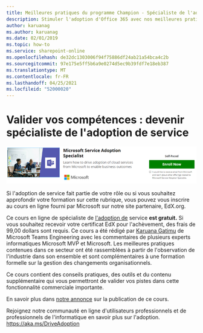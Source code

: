 ```yaml
---
title: Meilleures pratiques du programme Champion - Spécialiste de l'adoption de service
description: Stimuler l'adoption d'Office 365 avec nos meilleures pratiques du programme Champion
author: karuanag
ms.author: karuanag
ms.date: 02/01/2019
ms.topic: how-to
ms.service: sharepoint-online
ms.openlocfilehash: de32dc1303006f94f75886df24ab21a54bca4c2b
ms.sourcegitcommit: 97e175e5ff5b6a9e0274d5ec9b39fdf7e18eb387
ms.translationtype: MT
ms.contentlocale: fr-FR
ms.lasthandoff: 04/25/2021
ms.locfileid: "52000020"
---
```

# <a name="validate-your-skills---become-a-service-adoption-specialist"></a>Valider vos compétences : devenir spécialiste de l'adoption de service

![Cours de spécialiste de l'adoption de service](media/champs_sascourse.png)

Si l'adoption de service fait partie de votre rôle ou si vous souhaitez approfondir votre formation sur cette rubrique, vous pouvez vous inscrire au cours en ligne fourni par Microsoft sur notre site partenaire, EdX.org. 

Ce cours en ligne de spécialiste de [l'adoption de](/learn/paths/m365-service-adoption/) service **est gratuit.**  Si vous souhaitez recevoir votre certificat EdX pour l'achèvement, des frais de 99,00 dollars sont requis.  Ce cours a été rédigé par [Karuana Gatimu](https://linkedin.com/in/karuanagatimu) de Microsoft Teams Engineering avec les commentaires de plusieurs experts informatiques Microsoft MVP et Microsoft.  Les meilleures pratiques contenues dans ce secteur ont été rassemblées à partir de l'observation de l'industrie dans son ensemble et sont complémentaires à une formation formelle sur la gestion des changements organisationnels.  

Ce cours contient des conseils pratiques, des outils et du contenu supplémentaire qui vous permettront de valider vos pistes dans cette fonctionnalité commerciale importante.  

En savoir plus dans [notre annonce](https://aka.ms/AdoptionCertAnnouncement) sur la publication de ce cours. 

Rejoignez notre communauté en ligne d'utilisateurs professionnels et de professionnels de l'informatique en savoir plus sur l'adoption. https://aka.ms/DriveAdoption